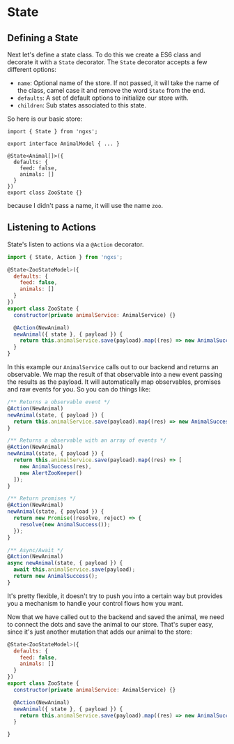 # State

## Defining a State
Next let's define a state class. To do this we create a ES6 class
and decorate it with a `State` decorator. The `State` decorator
accepts a few different options:

* `name`: Optional name of the store. If not passed, it will take
  the name of the class, camel case it and remove the word `State` from the end.
* `defaults`: A set of default options to initialize our store with.
* `children`: Sub states associated to this state.

So here is our basic store:

```TS
import { State } from 'ngxs';

export interface AnimalModel { ... }

@State<Animal[]>({
  defaults: {
    feed: false,
    animals: []
  }
})
export class ZooState {}
```

because I didn't pass a name, it will use the name `zoo`.

## Listening to Actions
State's listen to actions via a `@Action` decorator.

```javascript
import { State, Action } from 'ngxs';

@State<ZooStateModel>({
  defaults: {
    feed: false,
    animals: []
  }
})
export class ZooState {
  constructor(private animalService: AnimalService) {}

  @Action(NewAnimal)
  newAnimal({ state }, { payload }) {
    return this.animalService.save(payload).map((res) => new AnimalSuccess(res));
  }
}
```

In this example our `AnimalService` calls out to our backend and returns an observable.
We map the result of that observable into a new event passing the results as the payload.
It will automatically map observables, promises and raw events for you. So you can do things like:

```javascript
/** Returns a observable event */
@Action(NewAnimal)
newAnimal(state, { payload }) {
  return this.animalService.save(payload).map((res) => new AnimalSuccess(res));
}

/** Returns a observable with an array of events */
@Action(NewAnimal)
newAnimal(state, { payload }) {
  return this.animalService.save(payload).map((res) => [
    new AnimalSuccess(res),
    new AlertZooKeeper()
  ]);
}

/** Return promises */
@Action(NewAnimal)
newAnimal(state, { payload }) {
  return new Promise((resolve, reject) => {
    resolve(new AnimalSuccess());
  });
}

/** Async/Await */
@Action(NewAnimal)
async newAnimal(state, { payload }) {
  await this.animalService.save(payload);
  return new AnimalSuccess();
}
```

It's pretty flexible, it doesn't try to push you into a certain
way but provides you a mechanism to handle your control flows
how you want.

Now that we have called out to the backend and saved the animal,
we need to connect the dots and save the animal to our store. That's
super easy, since it's just another mutation that adds our animal
to the store:

```javascript
@State<ZooStateModel>({
  defaults: {
    feed: false,
    animals: []
  }
})
export class ZooState {
  constructor(private animalService: AnimalService) {}

  @Action(NewAnimal)
  newAnimal({ state }, { payload }) {
    return this.animalService.save(payload).map((res) => new AnimalSuccess(res));
  }

}
```

